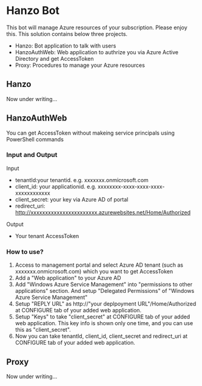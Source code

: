 # Hanzo Bot
This bot will manage Azure resources of your subscription. Please enjoy this. This solution contains below three projects.
- Hanzo: Bot application to talk with users
- HanzoAuthWeb: Web application to authrize you via Azure Active Directory and get AccessToken
- Proxy: Procedures to manage your Azure resources

## Hanzo
Now under writing...

## HanzoAuthWeb
You can get AccessToken without makeing service principals using PowerShell commands

### Input and Output
Input
- tenantId:your tenantid. e.g. xxxxxxx.onmicrosoft.com
- client_id: your applicationid. e.g. xxxxxxxx-xxxx-xxxx-xxxx-xxxxxxxxxxxx
- client_secret: your key via Azure AD of portal
- redirect_uri: http://xxxxxxxxxxxxxxxxxxxxxxx.azurewebsites.net/Home/Authorized

Output
- Your tenant AccessToken

### How to use?

1. Access to management portal and select Azure AD tenant (such as xxxxxxx.onmicrosoft.com) which you want to get AccessToken
2. Add a "Web application" to your Azure AD
3. Add "Windows Azure Service Management" into "permissions to other applications" section. And setup "Delegated Permissions" of "Windows Azure Service Management"
4. Setup "REPLY URL" as http://"your deplpoyment URL"/Home/Authorized at CONFIGURE tab of your added web application.
5. Setup "Keys" to take "client_secret" at CONFIGURE tab of your added web application. This key info is shown only one time, and you can use this as "client_secret".
6. Now you can take tenantId, client_id, client_secret and redirect_uri at CONFIGURE tab of your added web application.

## Proxy
Now under writing...
